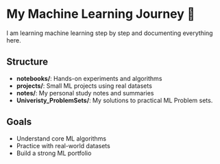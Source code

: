 # My Machine Learning Journey 🚀

I am learning machine learning step by step and documenting everything here.

## Structure
- **notebooks/**: Hands-on experiments and algorithms
- **projects/**: Small ML projects using real datasets
- **notes/**: My personal study notes and summaries
- **Univeristy_ProblemSets/**: My solutions to practical ML Problem sets.

## Goals
- Understand core ML algorithms
- Practice with real-world datasets
- Build a strong ML portfolio

